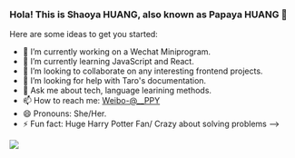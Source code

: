 ### Hola! This is Shaoya HUANG, also known as Papaya HUANG 👋



Here are some ideas to get you started:

- 🔭 I’m currently working on a Wechat Miniprogram.
- 🌱 I’m currently learning JavaScript and React.
- 👯 I’m looking to collaborate on any interesting frontend projects.
- 🤔 I’m looking for help with Taro's documentation.
- 💬 Ask me about tech, language learining methods.
- 📫 How to reach me: [Weibo-@__PPY](https://weibo.com/hsy922)
- 😄 Pronouns: She/Her.
- ⚡ Fun fact: Huge Harry Potter Fan/ Crazy about solving problems
-->
<img src='https://github-readme-stats.vercel.app/api?username=papayaHUANG&&show_icons=true&title_color=ffffff&icon_color=bb2acf&text_color=daf7dc&bg_color=151515'>
